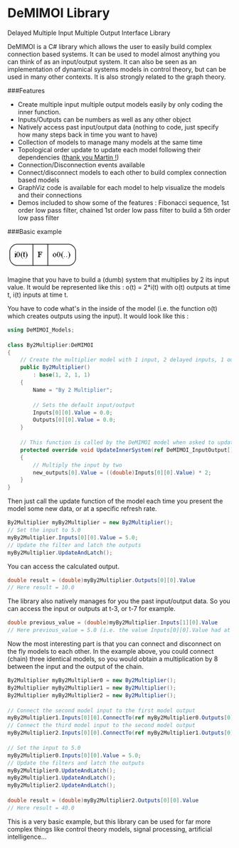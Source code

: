 DeMIMOI Library
=======

Delayed Multiple Input Multiple Output Interface Library

DeMIMOI is a C# library which allows the user to easily build complex connection based systems.
It can be used to model almost anything you can think of as an input/output system.
It can also be seen as an implementation of dynamical systems models in control theory, but can be used in many other contexts.
It is also strongly related to the graph theory.

###Features
* Create multiple input multiple output models easily by only coding the inner function.
* Inputs/Outputs can be numbers as well as any other object
* Natively access past input/output data (nothing to code, just specify how many steps back in time you want to have)
* Collection of models to manage many models at the same time
* Topological order update to update each model following their dependencies ([thank you Martin !](https://github.com/martindevans/TopologicalSorting))
* Connection/Disconnection events available
* Connect/disconnect models to each other to build complex connection based models
* GraphViz code is available for each model to help visualize the models and their connections
* Demos included to show some of the features : Fibonacci sequence, 1st order low pass filter, chained 1st order low pass filter to build a 5th order low pass filter


###Basic example

![ ](/DeMIMOI_1i_F_1o.png?raw=true "DeMIMOI model with 1 input, 1 output")

Imagine that you have to build a (dumb) system that multiplies by 2 its input value.
It would be represented like this : o(t) = 2*i(t) with o(t) outputs at time t, i(t) inputs at time t.

You have to code what's in the inside of the model (i.e. the function o(t) which creates outputs using the input).
It would look like this :
```csharp
using DeMIMOI_Models;

class By2Multiplier:DeMIMOI
{
    // Create the multiplier model with 1 input, 2 delayed inputs, 1 output, 1 delayed output
    public By2Multiplier()
        : base(1, 2, 1, 1)
    {
        Name = "By 2 Multiplier";

        // Sets the default input/output
        Inputs[0][0].Value = 0.0;
        Outputs[0][0].Value = 0.0;
    }
    
    // This function is called by the DeMIMOI model when asked to update the outputs
    protected override void UpdateInnerSystem(ref DeMIMOI_InputOutput[] new_outputs)
    {
        // Multiply the input by two
        new_outputs[0].Value = ((double)Inputs[0][0].Value) * 2;
    }
}
```

Then just call the update function of the model each time you present the model some new data, or at a specific refresh rate.
```csharp
By2Multiplier myBy2Multiplier = new By2Multiplier();
// Set the input to 5.0
myBy2Multiplier.Inputs[0][0].Value = 5.0;
// Update the filter and latch the outputs
myBy2Multiplier.UpdateAndLatch();
```
You can access the calculated output.
```csharp
double result = (double)myBy2Multiplier.Outputs[0][0].Value
// Here result = 10.0
```

The library also natively manages for you the past input/output data. So you can access the input or outputs at t-3, or t-7 for example.
```csharp
double previous_value = (double)myBy2Multiplier.Inputs[1][0].Value
// Here previous_value = 5.0 (i.e. the value Inputs[0][0].Value had at t-1)
```

Now the most interesting part is that you can connect and disconnect on the fly models to each other.
In the example above, you could connect (chain) three identical models, so you would obtain a multiplication by 8 between the input and the output of the chain.
```csharp
By2Multiplier myBy2Multiplier0 = new By2Multiplier();
By2Multiplier myBy2Multiplier1 = new By2Multiplier();
By2Multiplier myBy2Multiplier2 = new By2Multiplier();

// Connect the second model input to the first model output
myBy2Multiplier1.Inputs[0][0].ConnectTo(ref myBy2Multiplier0.Outputs[0][0]);
// Connect the third model input to the second model output
myBy2Multiplier2.Inputs[0][0].ConnectTo(ref myBy2Multiplier1.Outputs[0][0]);

// Set the input to 5.0
myBy2Multiplier0.Inputs[0][0].Value = 5.0;
// Update the filters and latch the outputs
myBy2Multiplier0.UpdateAndLatch();
myBy2Multiplier1.UpdateAndLatch();
myBy2Multiplier2.UpdateAndLatch();

double result = (double)myBy2Multiplier2.Outputs[0][0].Value
// Here result = 40.0
```

This is a very basic example, but this library can be used for far more complex things like control theory models, signal processing, artificial intelligence...


